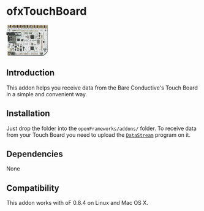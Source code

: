 ofxTouchBoard
=============

![Touch Board](ofxaddons_thumbnail.png)

Introduction
------------
This addon helps you receive data from the Bare Conductive's Touch Board in a simple and convenient way.

<!-- License
-------
State which license you offer your addon under. openFrameworks is distributed under the [MIT License](https://en.wikipedia.org/wiki/MIT_License), and you might consider using this for your repository. By default, `license.md` contains a copy of the MIT license to which you can add your name and the year. -->

Installation
------------
Just drop the folder into the `openFrameworks/addons/` folder.
To receive data from your Touch Board you need to upload the [`DataStream`](https://github.com/BareConductive/mpr121/tree/public/MPR121/Examples/DataStream) program on it.

Dependencies
------------
None

Compatibility
------------
This addon works with oF 0.8.4 on Linux and Mac OS X.


<!-- Known issues
------------
Any specific (and long-living) issues/limitations you want to mention? For bugs, etc. you should use the issue tracker of your addon's repository -->

<!-- Version history
------------
It make sense to include a version history here (newest releases first), describing new features and changes to the addon. Use [git tags](http://learn.github.com/p/tagging.html) to mark release points in your repo, too!

### Version 0.1 (Date):
Describe relevant changes etc. -->